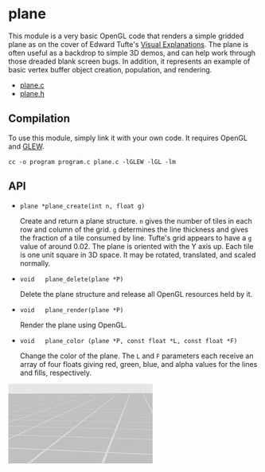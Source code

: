 # plane

This module is a very basic OpenGL code that renders a simple gridded plane as on the cover of Edward Tufte's [Visual Explanations](http://www.amazon.com/Visual-Explanations-Quantities-Evidence-Narrative/dp/0961392126). The plane is often useful as a backdrop to simple 3D demos, and can help work through those dreaded blank screen bugs. In addition, it represents an example of basic vertex buffer object creation, population, and rendering.

-   [plane.c](plane.c)
-   [plane.h](plane.h)

## Compilation

To use this module, simply link it with your own code. It requires OpenGL and [GLEW](http://glew.sourceforge.net/).

    cc -o program program.c plane.c -lGLEW -lGL -lm

## API

- `plane *plane_create(int n, float g)`

	Create and return a plane structure. `n` gives the number of tiles in each row and column of the grid. `g` determines the line thickness and gives the fraction of a tile consumed by line. Tufte's grid appears to have a `g` value of around 0.02. The plane is oriented with the Y axis up. Each tile is one unit square in 3D space. It may be rotated, translated, and scaled normally.

- `void   plane_delete(plane *P)`

	Delete the plane structure and release all OpenGL resources held by it.

- `void   plane_render(plane *P)`

	Render the plane using OpenGL.

- `void   plane_color (plane *P, const float *L, const float *F)`

	Change the color of the plane. The `L` and `F` parameters each receive an array of four floats giving red, green, blue, and alpha values for the lines and fills, respectively.

![](img/plane.png)
